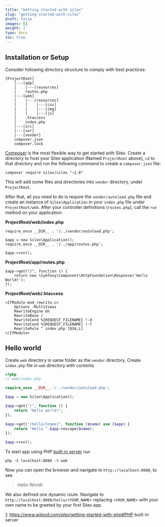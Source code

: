 ```yaml
---
title: "Getting started with silex"
slug: "getting-started-with-silex"
draft: false
images: []
weight: 1
type: docs
toc: true
---
```


## Installation or Setup
Consider following directory structure to comply with best practices:

    [ProjectRoot]
        |---[app]
        |    |---[resources]
        |    routes.php
        |---[web]
        |    |---[resources]
        |    |    |---[css]
        |    |    |---[img]
        |    |    |---[js]
        |    .htaccess
        |    index.php
        |---[src]
        |---[var]
        |---[vendor]
        composer.json
        composer.lock

[Composer][1] is the most flexible way to get started with Silex. Create a directory to host your Silex application (Named `ProjectRoot` above), `cd` to that directory and run the following command to create a `composer.json` file:

    composer require silex/silex "~2.0"
This will add some files and directories into `vendor` directory, under `ProjectRoot`.

After that, all you need to do is require the `vendor/autoload.php` file and create an instance of `Silex\Application` in your `index.php` file under `ProjectRoot/web`. After your controller definitions (`routes.php`), call the `run` method on your application:

**ProjectRoot/web/index.php**

    require_once __DIR__ . '/../vendor/autoload.php';
    
    $app = new Silex\Application();
    require_once __DIR__ . '/../app/routes.php';

    $app->run();
**ProjectRoot/app/routes.php**

    $app->get("/", function () {
        return new \Symfony\Component\HttpFoundation\Response('Hello World!');
    });
**ProjectRoot/web/.htaccess**

    <IfModule mod_rewrite.c>
        Options -MultiViews
        RewriteEngine On
        RewriteBase /
        RewriteCond %{REQUEST_FILENAME} !-d
        RewriteCond %{REQUEST_FILENAME} !-f
        RewriteRule ^ index.php [QSA,L]
    </IfModule>

  [1]: https://getcomposer.org/

## Hello world
Create `web` directory in same folder as the `vendor` directory.
Create `index.php` file in `web` directory with contents

```php
<?php
// web/index.php

require_once __DIR__.'/../vendor/autoload.php';

$app = new Silex\Application();

$app->get("/", function () {
    return "Hello world!";
});

$app->get("/hello/{name}", function ($name) use ($app) {
    return "Hello ".$app->escape($name);
});

$app->run();
```

To start app using PHP [built-in server][1] run

    php -S localhost:8080 -t web

Now you can open the browser and navigate to `http://localhost:8080`, to see 

>Hello World!

We also defined one dynamic route. 
Navigate to `http://localhost:8080/hello/<YOUR_NAME>` replacing `<YOUR_NAME>` with your own name to be greeted by your first Silex app.


  [1]: https://www.wikiod.com/php/getting-started-with-php#PHP built-in server

